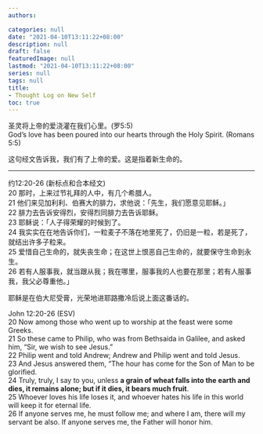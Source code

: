 ```yaml
---
authors:

categories: null
date: "2021-04-10T13:11:22+08:00"
description: null
draft: false
featuredImage: null
lastmod: "2021-04-10T13:11:22+08:00"
series: null
tags: null
title: 
- Thought Log on New Self
toc: true
---
```


圣灵将上帝的爱浇灌在我们心里。(罗5:5)  
God’s love has been poured into our hearts through the Holy Spirit. (Romans 5:5)

这句经文告诉我，我们有了上帝的爱。这是指着新生命的。

____

约12:20-26 (新标点和合本经文)   
20 那时，上来过节礼拜的人中，有几个希腊人。   
21 他们来见加利利、伯赛大的腓力，求他说：「先生，我们愿意见耶稣。」   
22 腓力去告诉安得烈，安得烈同腓力去告诉耶稣。   
23 耶稣说：「人子得荣耀的时候到了。   
24 我实实在在地告诉你们，一粒麦子不落在地里死了，仍旧是一粒，若是死了，就结出许多子粒来。    
25 爱惜自己生命的，就失丧生命；在这世上恨恶自己生命的，就要保守生命到永生。    
26 若有人服事我，就当跟从我；我在哪里，服事我的人也要在那里；若有人服事我，我父必尊重他。」   

耶稣是在伯大尼受膏，光荣地进耶路撒冷后说上面这番话的。   

John 12:20-26 (ESV)  
20 Now among those who went up to worship at the feast were some Greeks.  
21 So these came to Philip, who was from Bethsaida in Galilee, and asked him, “Sir, we wish to see Jesus.”  
22 Philip went and told Andrew; Andrew and Philip went and told Jesus.  
23 And Jesus answered them, “The hour has come for the Son of Man to be glorified.  
24 Truly, truly, I say to you, unless **a grain of wheat falls into the earth and dies, it remains alone; but if it dies, it bears much fruit**.  
25 Whoever loves his life loses it, and whoever hates his life in this world will keep it for eternal life.  
26 If anyone serves me, he must follow me; and where I am, there will my servant be also. If anyone serves me, the Father will honor him.

